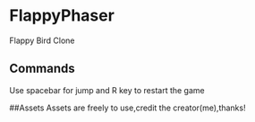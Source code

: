 # FlappyPhaser
  Flappy Bird Clone 

## Commands
  Use spacebar for jump and R key to restart the game
  
##Assets
  Assets are freely to use,credit the creator(me),thanks!
